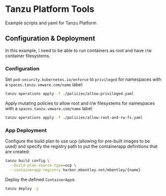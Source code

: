 # Tanzu Platform Tools

Example scripts and yaml for Tanzu Platform

## Configuration & Deployment

In this example, I need to be able to run containers as root and have r/w container filesystems.

### Configuration

Set `pod-security.kubernetes.io/enforce` to `privileged` for namespaces with a `spaces.tanzu.vmware.com/name` label:

```bash
tanzu operations apply -f ./policies/allow-privileged.yaml
```

Apply mutating policies to allow root and r/w filesystems for namespaces with a `spaces.tanzu.vmware.com/name` label:

```bash
tanzu operations apply -f ./policies/allow-root-and-rw-fs.yaml
```

### App Deployment

Configure the build plan to use ucp (allowing for pre-built images to be used) and specify the registry path to put the containerapp definitions that are created:

```bash
tanzu build config \
  --build-plan-source-type=ucp \
  --containerapp-registry harbor.mbentley.net/mbentley/{name}
```

Deploy the defined `ContainerApp`s:

```bash
tanzu deploy -y
```
